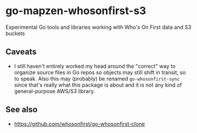# go-mapzen-whosonfirst-s3

 Experimental Go tools and libraries working with Who's On First data and S3 buckets

## Caveats

* I still haven't entirely worked my head around the "correct" way to organize source files in Go repos so objects may still shift in transit, so to speak. Also this may (probably) be renamed `go-whosonfirst-sync` since that's really what this package is about and it is not any kind of general-purpose AWS/S3 library.

## See also

* https://github.com/whosonfirst/go-whosonfirst-clone